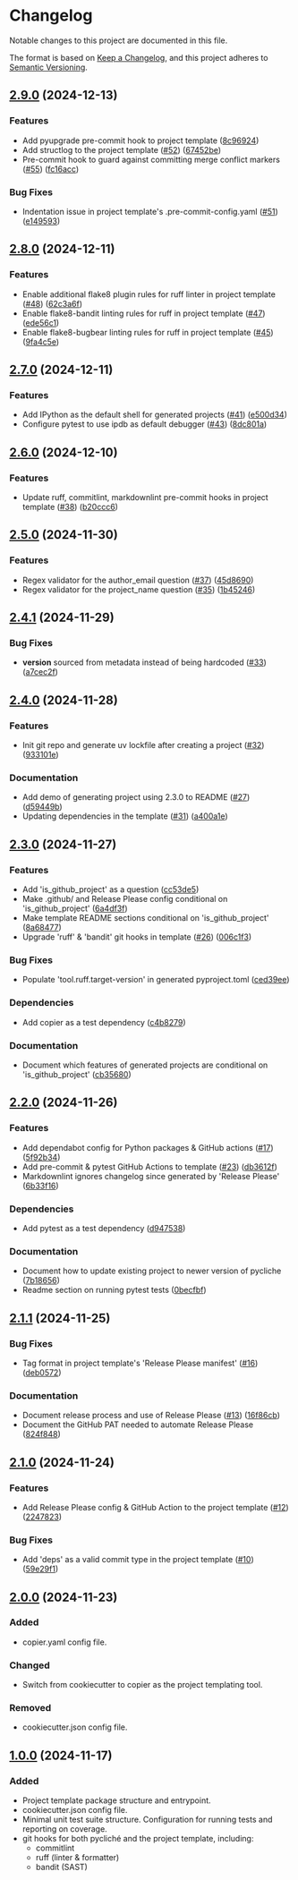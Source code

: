 <!-- markdownlint-disable MD013 -->
# Changelog

Notable changes to this project are documented in this file.

The format is based on [Keep a Changelog](https://keepachangelog.com/en/1.0.0/),
and this project adheres to [Semantic Versioning](https://semver.org/spec/v2.0.0.html).

## [2.9.0](https://github.com/albertomh/pycliche/compare/v2.8.0...v2.9.0) (2024-12-13)


### Features

* Add pyupgrade pre-commit hook to project template ([8c96924](https://github.com/albertomh/pycliche/commit/8c96924969dff1224e5c5821cbde238fb4963977))
* Add structlog to the project template ([#52](https://github.com/albertomh/pycliche/issues/52)) ([67452be](https://github.com/albertomh/pycliche/commit/67452bef8c4c0515efb43ddd7f213c4dba255312))
* Pre-commit hook to guard against committing merge conflict markers ([#55](https://github.com/albertomh/pycliche/issues/55)) ([fc16acc](https://github.com/albertomh/pycliche/commit/fc16accfce521cf199a4979d77a14be588151b22))


### Bug Fixes

* Indentation issue in project template's .pre-commit-config.yaml ([#51](https://github.com/albertomh/pycliche/issues/51)) ([e149593](https://github.com/albertomh/pycliche/commit/e149593b96694e6f81cee0bd0befcd5faaf55bdd))

## [2.8.0](https://github.com/albertomh/pycliche/compare/v2.7.0...v2.8.0) (2024-12-11)


### Features

* Enable additional flake8 plugin rules for ruff linter in project template ([#48](https://github.com/albertomh/pycliche/issues/48)) ([62c3a6f](https://github.com/albertomh/pycliche/commit/62c3a6fba45cc229ae15ae1d40f69c6d54dda996))
* Enable flake8-bandit linting rules for ruff in project template ([#47](https://github.com/albertomh/pycliche/issues/47)) ([ede56c1](https://github.com/albertomh/pycliche/commit/ede56c18be5670a1bde738ba0fd648f90d1a2798))
* Enable flake8-bugbear linting rules for ruff in project template ([#45](https://github.com/albertomh/pycliche/issues/45)) ([9fa4c5e](https://github.com/albertomh/pycliche/commit/9fa4c5e259b08cf1626a20c56f5832161ca35bfa))

## [2.7.0](https://github.com/albertomh/pycliche/compare/v2.6.0...v2.7.0) (2024-12-11)


### Features

* Add IPython as the default shell for generated projects ([#41](https://github.com/albertomh/pycliche/issues/41)) ([e500d34](https://github.com/albertomh/pycliche/commit/e500d34fa7ad234351f9e2d8691ea3765e97b11f))
* Configure pytest to use ipdb as default debugger ([#43](https://github.com/albertomh/pycliche/issues/43)) ([8dc801a](https://github.com/albertomh/pycliche/commit/8dc801a7beec532b2e6f2ef4723ca04c6ff6eda0))

## [2.6.0](https://github.com/albertomh/pycliche/compare/v2.5.0...v2.6.0) (2024-12-10)


### Features

* Update ruff, commitlint, markdownlint pre-commit hooks in project template ([#38](https://github.com/albertomh/pycliche/issues/38)) ([b20ccc6](https://github.com/albertomh/pycliche/commit/b20ccc62e52773a03783ebd389dafbe7d65bb0ca))

## [2.5.0](https://github.com/albertomh/pycliche/compare/v2.4.1...v2.5.0) (2024-11-30)


### Features

* Regex validator for the author_email question ([#37](https://github.com/albertomh/pycliche/issues/37)) ([45d8690](https://github.com/albertomh/pycliche/commit/45d869031289da0115c2a19a5de223952e613439))
* Regex validator for the project_name question ([#35](https://github.com/albertomh/pycliche/issues/35)) ([1b45246](https://github.com/albertomh/pycliche/commit/1b452468d50d27821a56a276eeeee58c38f319ca))

## [2.4.1](https://github.com/albertomh/pycliche/compare/v2.4.0...v2.4.1) (2024-11-29)


### Bug Fixes

* __version__ sourced from metadata instead of being hardcoded ([#33](https://github.com/albertomh/pycliche/issues/33)) ([a7cec2f](https://github.com/albertomh/pycliche/commit/a7cec2f8a49ff172e775dd44001a253e00075ca0))

## [2.4.0](https://github.com/albertomh/pycliche/compare/v2.3.0...v2.4.0) (2024-11-28)


### Features

* Init git repo and generate uv lockfile after creating a project ([#32](https://github.com/albertomh/pycliche/issues/32)) ([933101e](https://github.com/albertomh/pycliche/commit/933101e527209d1147fa59482ef4816f4a70c45c))


### Documentation

* Add demo of generating project using 2.3.0 to README ([#27](https://github.com/albertomh/pycliche/issues/27)) ([d59449b](https://github.com/albertomh/pycliche/commit/d59449beee6fbb0d74a25ac596cdac0e4a4d1d86))
* Updating dependencies in the template ([#31](https://github.com/albertomh/pycliche/issues/31)) ([a400a1e](https://github.com/albertomh/pycliche/commit/a400a1ea3e8506a71b77d666578a5cb0a5070e43))

## [2.3.0](https://github.com/albertomh/pycliche/compare/v2.2.0...v2.3.0) (2024-11-27)


### Features

* Add 'is_github_project' as a question ([cc53de5](https://github.com/albertomh/pycliche/commit/cc53de5e3301379d13630a4d56921293fddbf677))
* Make .github/ and Release Please config conditional on 'is_github_project' ([6a4df3f](https://github.com/albertomh/pycliche/commit/6a4df3f19310358e775051cd8deb1dd73972e3ca))
* Make template README sections conditional on 'is_github_project' ([8a68477](https://github.com/albertomh/pycliche/commit/8a68477b4c0b13b85f9415b51c22c6a79773ae78))
* Upgrade 'ruff' & 'bandit' git hooks in template ([#26](https://github.com/albertomh/pycliche/issues/26)) ([006c1f3](https://github.com/albertomh/pycliche/commit/006c1f3d8edbac54871c27f5017fd0d1b6b04d3e))


### Bug Fixes

* Populate 'tool.ruff.target-version' in generated pyproject.toml ([ced39ee](https://github.com/albertomh/pycliche/commit/ced39ee194ffd544351a6a834d638715f0932d78))


### Dependencies

* Add copier as a test dependency ([c4b8279](https://github.com/albertomh/pycliche/commit/c4b827935459a5110077c6b29cb7af3b469f5bc9))


### Documentation

* Document which features of generated projects are conditional on 'is_github_project' ([cb35680](https://github.com/albertomh/pycliche/commit/cb35680e51687ce8134f19a4a8320856436649d2))

## [2.2.0](https://github.com/albertomh/pycliche/compare/v2.1.1...v2.2.0) (2024-11-26)


### Features

* Add dependabot config for Python packages & GitHub actions ([#17](https://github.com/albertomh/pycliche/issues/17)) ([5f92b34](https://github.com/albertomh/pycliche/commit/5f92b34a698eb2ee3a964818af1ab28b73d73f52))
* Add pre-commit & pytest GitHub Actions to template ([#23](https://github.com/albertomh/pycliche/issues/23)) ([db3612f](https://github.com/albertomh/pycliche/commit/db3612f9fe1cd269ad13a6148df0ef5979e6ee3c))
* Markdownlint ignores changelog since generated by 'Release Please' ([6b33f16](https://github.com/albertomh/pycliche/commit/6b33f168cccfc32f462e4094cb397ea570101661))


### Dependencies

* Add pytest as a test dependency ([d947538](https://github.com/albertomh/pycliche/commit/d94753853ece8bd39ba46ad0d00f3511f5d95f4e))


### Documentation

* Document how to update existing project to newer version of pycliche ([7b18656](https://github.com/albertomh/pycliche/commit/7b1865646aa06ec94b977471d4cc94a2c4a6475c))
* Readme section on running pytest tests ([0becfbf](https://github.com/albertomh/pycliche/commit/0becfbfe32051447f69c72db4ac777cea9043422))

## [2.1.1](https://github.com/albertomh/pycliche/compare/v2.1.0...v2.1.1) (2024-11-25)


### Bug Fixes

* Tag format in project template's 'Release Please manifest' ([#16](https://github.com/albertomh/pycliche/issues/16)) ([deb0572](https://github.com/albertomh/pycliche/commit/deb05726005f2b63d2cdafe550fb8037a17f8a05))


### Documentation

* Document release process and use of Release Please ([#13](https://github.com/albertomh/pycliche/issues/13)) ([16f86cb](https://github.com/albertomh/pycliche/commit/16f86cb714006c7687581b433f0080ee1f25b3f3))
* Document the GitHub PAT needed to automate Release Please ([824f848](https://github.com/albertomh/pycliche/commit/824f8483927714809c5d86398bcf732515b1e31b))

## [2.1.0](https://github.com/albertomh/pycliche/compare/v2.0.0...v2.1.0) (2024-11-24)

### Features

* Add Release Please config & GitHub Action to the project template ([#12](https://github.com/albertomh/pycliche/issues/12)) ([2247823](https://github.com/albertomh/pycliche/commit/224782304359d35a1e995f43d3c748460249478f))

### Bug Fixes

* Add 'deps' as a valid commit type in the project template ([#10](https://github.com/albertomh/pycliche/issues/10)) ([59e29f1](https://github.com/albertomh/pycliche/commit/59e29f1fcf1d1b1cdc9d56b6f4e5e3d80985a034))

## [2.0.0](https://github.com/albertomh/pycliche/compare/v1.0.0...v2.0.0) (2024-11-23)

### Added

* copier.yaml config file.

### Changed

* Switch from cookiecutter to copier as the project templating tool.

### Removed

* cookiecutter.json config file.

## [1.0.0](https://github.com/albertomh/pycliche/releases/tag/v1.0.0) (2024-11-17)

### Added

* Project template package structure and entrypoint.
* cookiecutter.json config file.
* Minimal unit test suite structure. Configuration for running tests and reporting on coverage.
* git hooks for both pycliché and the project template, including:
  * commitlint
  * ruff (linter & formatter)
  * bandit (SAST)
